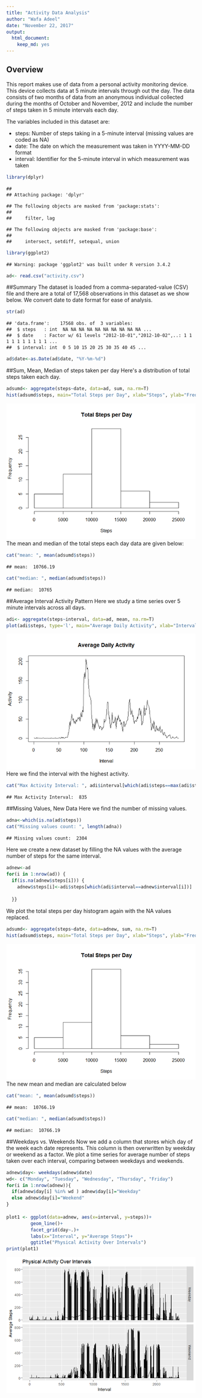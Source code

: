 ```yaml
---
title: "Activity Data Analysis"
author: "Wafa Adeel"
date: "November 22, 2017"
output: 
  html_document: 
    keep_md: yes
---
```




## Overview

This report makes use of data from a personal activity monitoring device. This device collects data at 5 minute intervals through out the day. The data consists of two months of data from an anonymous individual collected during the months of October and November, 2012 and include the number of steps taken in 5 minute intervals each day.

The variables included in this dataset are:

- steps: Number of steps taking in a 5-minute interval (missing values are coded as NA)
- date: The date on which the measurement was taken in YYYY-MM-DD format
- interval: Identifier for the 5-minute interval in which measurement was taken


```r
library(dplyr)
```

```
## 
## Attaching package: 'dplyr'
```

```
## The following objects are masked from 'package:stats':
## 
##     filter, lag
```

```
## The following objects are masked from 'package:base':
## 
##     intersect, setdiff, setequal, union
```

```r
library(ggplot2)
```

```
## Warning: package 'ggplot2' was built under R version 3.4.2
```

```r
ad<- read.csv("activity.csv")
```
##Summary
The dataset is loaded from a comma-separated-value (CSV) file and there are a total of 17,568 observations in this dataset as we show below. We convert date to date format for ease of analysis.

```r
str(ad)
```

```
## 'data.frame':	17568 obs. of  3 variables:
##  $ steps   : int  NA NA NA NA NA NA NA NA NA NA ...
##  $ date    : Factor w/ 61 levels "2012-10-01","2012-10-02",..: 1 1 1 1 1 1 1 1 1 1 ...
##  $ interval: int  0 5 10 15 20 25 30 35 40 45 ...
```

```r
ad$date<-as.Date(ad$date, "%Y-%m-%d")
```
##Sum, Mean, Median of steps taken per day
Here's a distribution of total steps taken each day.

```r
adsumd<- aggregate(steps~date, data=ad, sum, na.rm=T)
hist(adsumd$steps, main="Total Steps per Day", xlab="Steps", ylab="Frequency")
```

![](PA1_template_files/figure-html/unnamed-chunk-3-1.png)<!-- -->
The mean and median of the total steps each day data are given below:

```r
cat("mean: ", mean(adsumd$steps))
```

```
## mean:  10766.19
```

```r
cat("median: ", median(adsumd$steps))
```

```
## median:  10765
```
##Average Interval Activity Pattern
Here we study a time series over 5 minute intervals across all days.


```r
adi<- aggregate(steps~interval, data=ad, mean, na.rm=T)
plot(adi$steps, type='l', main="Average Daily Activity", xlab="Interval", ylab="Activity")
```

![](PA1_template_files/figure-html/unnamed-chunk-5-1.png)<!-- -->
Here we find the interval with the highest activity.

```r
cat("Max Activity Interval: ", adi$interval[which(adi$steps==max(adi$steps))] )
```

```
## Max Activity Interval:  835
```

##Missing Values, New Data
Here we find the number of missing values.

```r
adna<-which(is.na(ad$steps))
cat("Missing values count: ", length(adna))
```

```
## Missing values count:  2304
```
Here we create a new dataset by filling the NA values with the average number of steps for the same interval.

```r
adnew<-ad
for(i in 1:nrow(ad)) {
  if(is.na(adnew$steps[i])) {
    adnew$steps[i]<-adi$steps[which(adi$interval==adnew$interval[i])]
    
  }}
```
We plot the total steps per day histogram again with the NA values replaced.

```r
adsumd<- aggregate(steps~date, data=adnew, sum, na.rm=T)
hist(adsumd$steps, main="Total Steps per Day", xlab="Steps", ylab="Frequency")
```

![](PA1_template_files/figure-html/unnamed-chunk-9-1.png)<!-- -->
The new mean and median are calculated below

```r
cat("mean: ", mean(adsumd$steps))
```

```
## mean:  10766.19
```

```r
cat("median: ", median(adsumd$steps))
```

```
## median:  10766.19
```
##Weekdays vs. Weekends
Now we add a column that stores which day of the week each date represents. This column is then overwritten by weekday or weekend as a factor. We plot a time series for average number of steps taken over each interval, comparing between weekdays and weekends. 

```r
adnew$day<- weekdays(adnew$date)
wd<- c("Monday", "Tuesday", "Wednesday", "Thursday", "Friday")
for(i in 1:nrow(adnew)){
  if(adnew$day[i] %in% wd ) adnew$day[i]="Weekday"
  else adnew$day[i]="Weekend"
}

plot1 <- ggplot(data=adnew, aes(x=interval, y=steps))+
         geom_line()+
         facet_grid(day~.)+
         labs(x="Interval", y="Average Steps")+
         ggtitle("Physical Activity Over Intervals")
print(plot1)
```

![](PA1_template_files/figure-html/unnamed-chunk-11-1.png)<!-- -->
